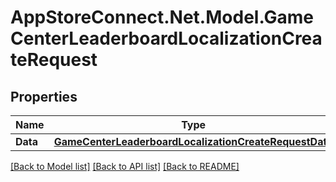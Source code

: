# AppStoreConnect.Net.Model.GameCenterLeaderboardLocalizationCreateRequest

## Properties

Name | Type | Description | Notes
------------ | ------------- | ------------- | -------------
**Data** | [**GameCenterLeaderboardLocalizationCreateRequestData**](GameCenterLeaderboardLocalizationCreateRequestData.md) |  | 

[[Back to Model list]](../README.md#documentation-for-models) [[Back to API list]](../README.md#documentation-for-api-endpoints) [[Back to README]](../README.md)

